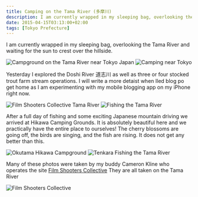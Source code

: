 ```yaml
---
title: Camping on the Tama River (多摩川)
description: I am currently wrapped in my sleeping bag, overlooking the Tama River and waiting for the sun to crest over the hillside...
date: 2015-04-15T03:13:00+02:00
tags: [Tokyo Prefecture]
---
```

<div class="text-lg m-2">
<p class="mb-2">I am currently wrapped in my sleeping bag, overlooking the Tama River and waiting for the sun to crest over the hillside.</p>

<img class="w-8/12 rounded-lg shadow-lg mx-auto" src="https://fallfish-tenkara-images.s3-us-west-1.amazonaws.com/FfT+-+Camping+on+the+Tama+River/S/Campground-Map_Japan_Tama-River.JPG" alt="Campground on the Tama River near Tokyo Japan" />

<img class="w-8/12 rounded-lg shadow-lg mx-auto" src="https://fallfish-tenkara-images.s3-us-west-1.amazonaws.com/FfT+-+Camping+on+the+Tama+River/S/Camping_Tama-River_Near-Tokyo-Japan.JPG" alt="Camping near Tokyo" />

<p class="mb-2 mt-2">Yesterday I explored the Doshi River 道志川 as well as three or four stocked trout farm stream operations. I will write a more detaist when Iled blog po get home as I am experimenting with my mobile blogging app on my iPhone right now.</p>

<img class="w-8/12 rounded-lg shadow-lg mx-auto" src="https://fallfish-tenkara-images.s3-us-west-1.amazonaws.com/FfT+-+Camping+on+the+Tama+River/S/Film-Shooters-Collective_Tenkara_Tama-River.jpg" alt="Film Shooters Collective Tama River" />

<img class="w-8/12 rounded-lg shadow-lg mx-auto" src="https://fallfish-tenkara-images.s3-us-west-1.amazonaws.com/FfT+-+Camping+on+the+Tama+River/S/Fishing_Tama-River_Camping.JPG" alt="Fishing the Tama River" />

<p class="mb-2 mt-2">After a full day of fishing and some exciting Japanese mountain driving we arrived at Hikawa Camping Grounds. It is absolutely beautiful here and we practically have the entire place to ourselves! The cherry blossoms are going off, the birds are singing, and the fish are rising. It does not get any better than this.</p>

<img class="w-8/12 rounded-lg shadow-lg mx-auto" src="https://fallfish-tenkara-images.s3-us-west-1.amazonaws.com/FfT+-+Camping+on+the+Tama+River/S/Tama-River_Hikawa-Campground_Okutama_Film-Shooters-Collective.jpg" alt="Okutama Hikawa Campground" />

<img class="w-8/12 rounded-lg shadow-lg mx-auto" src="https://fallfish-tenkara-images.s3-us-west-1.amazonaws.com/FfT+-+Camping+on+the+Tama+River/S/Tenkara_Fishing_Tama-River_Film-Shooters-Collective.jpg" alt="Tenkara Fishing the Tama River" />

<p class="mt-2">Many of these photos were taken by my buddy Cameron Kline who operates the site <a href="https://filmshooterscollective.com/" target="_blank" rel="noopener noreferrer" class="text-red-500 hover:bg-red-500 hover:text-white">Film Shooters Collective</a> They are all taken on the Tama River</p>

<img class="w-8/12 rounded-lg shadow-lg mx-auto" src="https://fallfish-tenkara-images.s3-us-west-1.amazonaws.com/FfT+-+Camping+on+the+Tama+River/S/Tenkara_Tama-River_Film-Shooters-Collective_Tokyo-Japan.jpg" alt="Film Shooters Collective" />
</div>